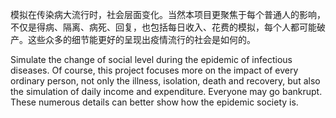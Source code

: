 模拟在传染病大流行时，社会层面变化。当然本项目更聚焦于每个普通人的影响，不仅是得病、隔离、病死、回复，也包括每日收入、花费的模拟，每个人都可能破产。这些众多的细节能更好的呈现出疫情流行的社会是如何的。

Simulate the change of social level during the epidemic of infectious diseases. Of course, this project focuses more on the impact of every ordinary person, not only the illness, isolation, death and recovery, but also the simulation of daily income and expenditure. Everyone may go bankrupt. These numerous details can better show how the epidemic society is.

